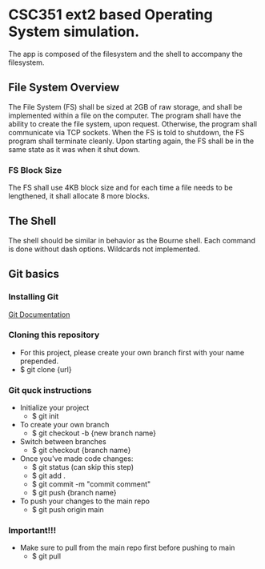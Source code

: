 # CSC351 ext2 based Operating System simulation.
The app is composed of the filesystem and the shell to accompany the filesystem.

## File System Overview
The File System (FS) shall be sized at 2GB of raw storage, and shall be implemented within a file on the computer.
The program shall have the ability to create the file system, upon request. Otherwise, the program shall communicate via TCP sockets.
When the FS is told to shutdown, the FS program shall terminate cleanly. Upon starting again, the FS shall be in the same state as it was when it shut down.

### FS Block Size
The FS shall use 4KB block size and for each time a file needs to be lengthened, it shall allocate 8 more blocks.

## The Shell
The shell should be similar in behavior as the Bourne shell. Each command is done without dash options. Wildcards not implemented.

## Git basics
### Installing Git
[Git Documentation](https://git-scm.com/docs)

### Cloning this repository
- For this project, please create your own branch first with your name prepended.
- $ git clone {url}

### Git quck instructions
- Initialize your project
    - $ git init
- To create your own branch
    - $ git checkout -b {new branch name}
- Switch between branches
    - $ git checkout {branch name}
- Once you've made code changes:
    - $ git status (can skip this step)
    - $ git add .
    - $ git commit -m "commit comment"
    - $ git push {branch name}
- To push your changes to the main repo
    - $ git push origin main

### Important!!!
- Make sure to pull from the main repo first before pushing to main
    - $ git pull
